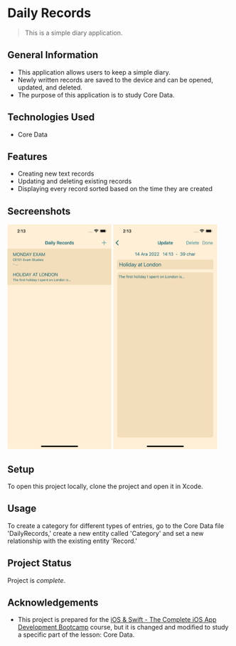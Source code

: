 # Daily Records
> This is a simple diary application.


## General Information
- This application allows users to keep a simple diary.
- Newly written records are saved to the device and can be opened, updated, and deleted.
- The purpose of this application is to study Core Data.


## Technologies Used
- Core Data


## Features
- Creating new text records
- Updating and deleting existing records
- Displaying every record sorted based on the time they are created


## Secreenshots
<img src="images/RecordsList.png" width = "234" height = "506">
<img src="images/RecordPage.png" width = "234" height = "506">

## Setup
To open this project locally, clone the project and open it in Xcode.


## Usage
To create a category for different types of entries, go to the Core Data file 'DailyRecords,' create a new entity called 'Category' and set a new relationship with the existing entity 'Record.'


## Project Status
Project is _complete_.


## Acknowledgements
- This project is prepared for the [iOS & Swift - The Complete iOS App Development Bootcamp](https://www.udemy.com/course/ios-13-app-development-bootcamp/) course, but it is changed and modified to study a specific part of the lesson: Core Data.
